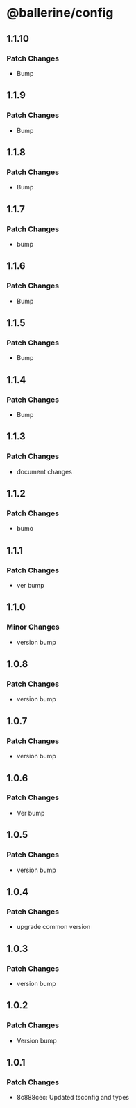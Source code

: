 # @ballerine/config

## 1.1.10

### Patch Changes

- Bump

## 1.1.9

### Patch Changes

- Bump

## 1.1.8

### Patch Changes

- Bump

## 1.1.7

### Patch Changes

- bump

## 1.1.6

### Patch Changes

- Bump

## 1.1.5

### Patch Changes

- Bump

## 1.1.4

### Patch Changes

- Bump

## 1.1.3

### Patch Changes

- document changes

## 1.1.2

### Patch Changes

- bumo

## 1.1.1

### Patch Changes

- ver bump

## 1.1.0

### Minor Changes

- version bump

## 1.0.8

### Patch Changes

- version bump

## 1.0.7

### Patch Changes

- version bump

## 1.0.6

### Patch Changes

- Ver bump

## 1.0.5

### Patch Changes

- version bump

## 1.0.4

### Patch Changes

- upgrade common version

## 1.0.3

### Patch Changes

- version bump

## 1.0.2

### Patch Changes

- Version bump

## 1.0.1

### Patch Changes

- 8c888cec: Updated tsconfig and types
